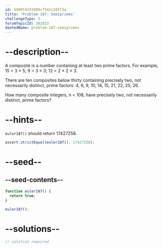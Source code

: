 ```yaml
---
id: 5900f4291000cf542c50ff3a
title: 'Problem 187: Semiprimes'
challengeType: 5
forumTopicId: 301823
dashedName: problem-187-semiprimes
---
```


# --description--

A composite is a number containing at least two prime factors. For example, 15 = 3 × 5; 9 = 3 × 3; 12 = 2 × 2 × 3.

There are ten composites below thirty containing precisely two, not necessarily distinct, prime factors: 4, 6, 9, 10, 14, 15, 21, 22, 25, 26.

How many composite integers, n &lt; 108, have precisely two, not necessarily distinct, prime factors?

# --hints--

`euler187()` should return 17427258.

```js
assert.strictEqual(euler187(), 17427258);
```

# --seed--

## --seed-contents--

```js
function euler187() {
  return true;
}

euler187();
```

# --solutions--

```js
// solution required
```
